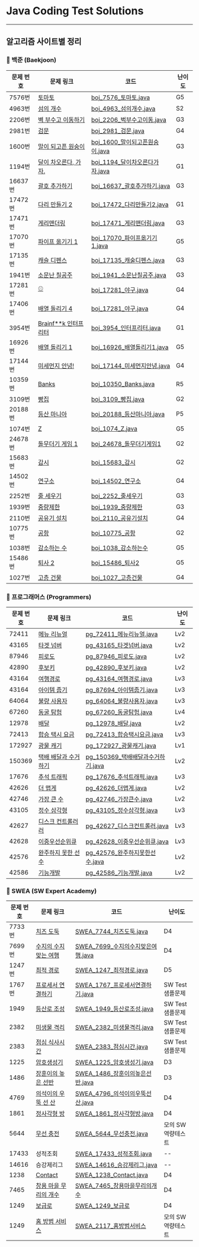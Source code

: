 # Java Coding Test Solutions 
---
## 알고리즘 사이트별 정리
### 📌 백준 (Baekjoon)
| 문제 번호 | 문제 링크 | 코드 | 난이도 |
|----------|----------|------|------|
| 7576번 | [토마토](https://www.acmicpc.net/problem/7576) | [boj_7576_토마토.java](src/baekjoon/boj_7576_토마토.java) | G5 |
| 4963번 | [섬의 개수](https://www.acmicpc.net/problem/4963) | [boj_4963_섬의개수.java](src/baekjoon/boj_4963_섬의개수.java) | S2 |
| 2206번 | [벽 부수고 이동하기](https://www.acmicpc.net/problem/2206) | [boj_2206_벅부수고이동.java](src/baekjoon/boj_2206_벅부수고이동.java) | G3 |
| 2981번 | [검문](https://www.acmicpc.net/problem/2981) | [boj_2981_검문.java](src/baekjoon/boj_2981_검문.java) | G4 |
| 1600번 | [말이 되고픈 원숭이](https://www.acmicpc.net/problem/1600) | [boj_1600_말이되고픈원숭이.java](src/baekjoon/boj_1600_말이되고픈원숭이.java) | G3 |
| 1194번 | [달이 차오른다, 가자.](https://www.acmicpc.net/problem/1194) | [boj_1194_달이차오른다가자.java](src/baekjoon/boj_1194_달이차오른다가자.java) | G1 |
| 16637번 | [괄호 추가하기](https://www.acmicpc.net/problem/16637) | [boj_16637_괄호추가하기.java](src/baekjoon/boj_16637_괄호추가하기.java) | G3 |
| 17472번 | [다리 만들기 2](https://www.acmicpc.net/problem/17472) | [boj_17472_다리만들기2.java](src/baekjoon/boj_17472_다리만들기2.java) | G1 |
| 17471번 | [게리맨더링](https://www.acmicpc.net/problem/17471) | [boj_17471_게리맨더링.java](src/baekjoon/boj_17471_게리맨더링.java) | G3 |
| 17070번 | [파이프 옮기기 1](https://www.acmicpc.net/problem/17070) | [boj_17070_파이프옮기기1.java](src/baekjoon/boj_17070_파이프옮기기1.java) | G5 |
| 17135번 | [캐슬 디펜스](https://www.acmicpc.net/problem/17135) | [boj_17135_캐술디펜스.java](src/baekjoon/boj_17135_캐술디펜스.java) | G3 |
| 1941번 | [소문난 칠공주](https://www.acmicpc.net/problem/1941) | [boj_1941_소문난칠공주.java](src/baekjoon/boj_1941_소문난칠공주.java) | G3 |
| 17281번 | [⚾](https://www.acmicpc.net/problem/17281) | [boj_17281_야구.java](src/baekjoon/boj_17281_야구.java) | G4 |
| 17406번 | [배열 돌리기 4](https://www.acmicpc.net/problem/17406) | [boj_17281_야구.java](src/baekjoon/boj_17406_배열돌리기4.java) | G4 |
| 3954번 | [Brainf**k 인터프리터](https://www.acmicpc.net/problem/39546) | [boj_3954_인터프리터.java](src/baekjoon/boj_3954_인터프리터.java) | G1 |
| 16926번 | [배열 돌리기 1](https://www.acmicpc.net/problem/16926) | [boj_16926_배열돌리기1.java](src/baekjoon/boj_16926_배열돌리기1.java) | G5 |
| 17144번 | [미세먼지 안녕!](https://www.acmicpc.net/problem/17144) | [boj_17144_미세먼지안녕.java](src/baekjoon/boj_17144_미세먼지안녕.java) | G4 |
| 10359번 | [Banks](https://www.acmicpc.net/problem/10350) | [boj_10350_Banks.java](src/baekjoon/boj_10350_Banks.java) | R5 |
| 3109번 | [빵집](https://www.acmicpc.net/problem/3109) | [boj_3109_빵집.java](src/baekjoon/boj_3109_빵집.java) | G2 |
| 20188번 | [등산 마니아](https://www.acmicpc.net/problem/20188) | [boj_20188_등산마니아.java](src/baekjoon/boj_20188_등산마니아.java) | P5 |
| 1074번 | [Z](https://www.acmicpc.net/problem/1074) | [boj_1074_Z.java](src/baekjoon/boj_1074_Z.java) | G5 |
| 24678번 | [돌무더기 게임 1](https://www.acmicpc.net/problem/24678) | [boj_24678_돌무더기게임1](src/baekjoon/boj_24678_돌무더기게임1) | G2 |
| 15683번 | [감시](https://www.acmicpc.net/problem/15683) | [boj_15683_감시](src/baekjoon/boj_15683_감시.java) | G2 |
| 14502번 | [연구소](https://www.acmicpc.net/problem/14502) | [boj_14502_연구소](src/baekjoon/boj_14502_연구소.java) | G4 |
| 2252번 | [줄 세우기](https://www.acmicpc.net/problem/2252) | [boj_2252_줄세우기](src/baekjoon/boj_2252_줄세우기.java) | G3 |
| 1939번 | [중량제한](https://www.acmicpc.net/problem/1939) | [boj_1939_중량제한](src/baekjoon/boj_1939_중량제한.java) | G3 |
| 2110번 | [공유기 설치](https://www.acmicpc.net/problem/2110) | [boj_2110_공유기설치](src/baekjoon/boj_2110_공유기설치.java) | G4 |
| 10775번 | [공항](https://www.acmicpc.net/problem/10775) | [boj_10775_공항](src/baekjoon/boj_10775_공항.java) | G2 |
| 1038번 | [감소하는 수](https://www.acmicpc.net/problem/1038) | [boj_1038_감소하는수](src/baekjoon/boj_1038_감소하는수.java) | G5 |
| 15486번 | [퇴사 2](https://www.acmicpc.net/problem/15486) | [boj_15486_퇴사2](src/baekjoon/boj_15486_퇴사2.java) | G5 |
| 1027번 | [고층 건물](https://www.acmicpc.net/problem/1027) | [boj_1027_고층건물](src/baekjoon/boj_1027_고층건물.java) | G4 |
### 📌 프로그래머스 (Programmers)
| 문제 번호 | 문제 링크 | 코드 | 난이도 |
|----------|----------|------|------|
| 72411 | [메뉴 리뉴얼](https://school.programmers.co.kr/learn/courses/30/lessons/72411) | [pg_72411_메뉴리뉴얼.java](src/Programmers/pg_72411_메뉴리뉴얼.java) | Lv2 |
| 43165 | [타겟 넘버](https://school.programmers.co.kr/learn/courses/30/lessons/43165) | [pg_43165_타겟넘버.java](src/Programmers/pg_43165_타겟넘버.java) | Lv2 |
| 87946 | [피로도](https://school.programmers.co.kr/learn/courses/30/lessons/87946) | [pg_87946_피로도.java](src/Programmers/pg_87946_피로도.java) | Lv2 |
| 42890 | [후보키](https://school.programmers.co.kr/learn/courses/30/lessons/42890) | [pg_42890_후보키.java](src/Programmers/pg_42890_후보키.java) | Lv2 |
| 43164 | [여행경로](https://school.programmers.co.kr/learn/courses/30/lessons/43164) | [pg_43164_여행경로.java](src/Programmers/pg_43164_여행경로.java) | Lv3 |
| 43164 | [아이템 줍기](https://school.programmers.co.kr/learn/courses/30/lessons/87694) | [pg_87694_아이템줍기.java](src/Programmers/pg_87694_아이템줍기.java) | Lv3 |
| 64064 | [불량 사용자](https://school.programmers.co.kr/learn/courses/30/lessons/64064) | [pg_64064_불량사용자.java](src/Programmers/pg_64064_불량사용자.java) | Lv3 |
| 67260 | [동굴 탐험](https://school.programmers.co.kr/learn/courses/30/lessons/67260) | [pg_67260_동굴탐험.java](src/Programmers/pg_67260_동굴탐험.java) | Lv4 |
| 12978 | [배달](https://school.programmers.co.kr/learn/courses/30/lessons/12978) | [pg_12978_배달.java](src/Programmers/pg_12978_배달.java) | Lv2 |
| 72413 | [합승 택시 요금](https://school.programmers.co.kr/learn/courses/30/lessons/72413) | [pg_72413_합승택시요금.java](src/Programmers/pg_72413_합승택시요금.java) | Lv3 |
| 172927 | [광물 캐기](https://school.programmers.co.kr/learn/courses/30/lessons/172927) | [pg_172927_광물캐기.java](src/Programmers/pg_172927_광물캐기.java) | Lv1 |
| 150369 | [택배 배달과 수거하기](https://school.programmers.co.kr/learn/courses/30/lessons/150369) | [pg_150369_택배배달과수거하기.java](src/Programmers/pg_150369_택배배달과수거하기.java) | Lv2 |
| 17676 | [추석 트래픽](https://school.programmers.co.kr/learn/courses/30/lessons/17676) | [pg_17676_추석트래픽.java](src/Programmers/pg_17676_추석트래픽.java) | Lv3 |
| 42626 | [더 맵게](https://school.programmers.co.kr/learn/courses/30/lessons/42626) | [pg_42626_더맵게.java](src/Programmers/pg_42626_더맵게.java) | Lv2 |
| 42746 | [가장 큰 수](https://school.programmers.co.kr/learn/courses/30/lessons/42746) | [pg_42746_가장큰수.java](src/Programmers/pg_42746_가장큰수.java) | Lv2 |
| 43105 | [정수 삼각형](https://school.programmers.co.kr/learn/courses/30/lessons/43105) | [pg_43105_정수삼각형.java](src/Programmers/pg_43105_정수삼각형.java) | Lv3 |
| 42627 | [디스크 컨트롤러러](https://school.programmers.co.kr/learn/courses/30/lessons/42627) | [pg_42627_디스크컨트롤러.java](src/Programmers/pg_42627_디스크컨트롤러.java) | Lv3 |
| 42628 | [이중우선순위큐](https://school.programmers.co.kr/learn/courses/30/lessons/42628) | [pg_42628_이중우선순위큐.java](src/Programmers/pg_42628_이중우선순위큐.java) | Lv3 |
| 42576 | [완주하지 못한 선수](https://school.programmers.co.kr/learn/courses/30/lessons/42576) | [pg_42576_완주하지못한선수.java](src/Programmers/pg_42576_완주하지못한선수.java) | Lv2 |
| 42586 | [기능개발](https://school.programmers.co.kr/learn/courses/30/lessons/42586) | [pg_42586_기능개발.java](src/Programmers/pg_42586_기능개발.java) | Lv2 |





### 📌 SWEA (SW Expert Academy)
| 문제 번호 | 문제 링크 | 코드 | 난이도 |
|----------|----------|------|------|
| 7733번 | [치즈 도둑](https://swexpertacademy.com/main/code/problem/problemDetail.do?contestProbId=AWrDOdQqRCUDFARG) | [SWEA_7744_치즈도둑.java](src/SWEA/SWEA_7744_치즈도둑.java) | D4 |
| 7699번 | [수지의 수지 맞는 여행](https://swexpertacademy.com/main/code/problem/problemDetail.do?contestProbId=AWqUzj0arpkDFARG) | [SWEA_7699_수지의수지맞은여행.java](src/SWEA/SWEA_7699_수지의수지맞은여행.java) | D4 |
| 1247번 | [최적 경로](https://swexpertacademy.com/main/code/problem/problemSolver.do?contestProbId=AV15OZ4qAPICFAYD) | [SWEA_1247_최적경로.java](src/SWEA/SWEA_1247_최적경로.java) | D5 |
| 1767번 | [프로세서 연결하기](https://swexpertacademy.com/main/code/problem/problemDetail.do?contestProbId=AV4suNtaXFEDFAUf#none) | [SWEA_1767_프로세서연결하기.java](src/SWEA/SWEA_1767_프로세서연결하기.java) | SW Test 샘플문제 |
| 1949 | [등산로 조성](https://swexpertacademy.com/main/code/problem/problemDetail.do?contestProbId=AV5PoOKKAPIDFAUq) | [SWEA_1949_등산로조성.java](src/SWEA/SWEA_1949_등산로조성.java) | SW Test 샘플문제 |
| 2382 | [미생물 격리](https://swexpertacademy.com/main/code/problem/problemDetail.do?contestProbId=AV597vbqAH0DFAVl&) | [SWEA_2382_미생물격리.java](src/SWEA/SWEA_2382_미생물격리.java) | SW Test 샘플문제 |
| 2383 | [점심 식사시간](https://swexpertacademy.com/main/code/problem/problemDetail.do?contestProbId=AV5-BEE6AK0DFAVl&) | [SWEA_2383_점심시간.java](src/SWEA/SWEA_2383_점심시간.java) | SW Test 샘플문제 |
| 1225 | [암호생성기](https://swexpertacademy.com/main/code/problem/problemDetail.do?contestProbId=AV14uWl6AF0CFAYD) | [SWEA_1225_암호생성기.java](src/SWEA/SWEA_1225_암호생성기.java) | D3 |
| 1486 | [장훈이의 높은 선반](https://swexpertacademy.com/main/code/problem/problemDetail.do?contestProbId=AV2b7Yf6ABcBBASw) | [SWEA_1486_장훈이의높은선반.java](src/SWEA/SWEA_1486_장훈이의높은선반.java) | D3 |
| 4769 | [의석이의 우뚝 선 산](https://swexpertacademy.com/main/code/problem/problemDetail.do?contestProbId=AWS2h6AKBCoDFAVT) | [SWEA_4796_의석이의우뚝선산.java](src/SWEA/SWEA_4796_의석이의우뚝선산.java) | D4 |
| 1861 | [정사각형 방](https://swexpertacademy.com/main/code/problem/problemDetail.do?contestProbId=AV5LtJYKDzsDFAXc) | [SWEA_1861_정사각형방.java](src/Programmers/SWEA_1861_정사각형방.java) | D4 |
| 5644 | [무선 충전](https://swexpertacademy.com/main/code/problem/problemDetail.do?contestProbId=AWXRDL1aeugDFAUo) | [SWEA_5644_무선충전.java](src/Programmers/SWEA_1861_정사각형방.java) | 모의 SW 역량테스트 |
| 17433 | 성적조회 | [SWEA_17433_성적조회.java](src/Programmers/SWEA_17433_성적조회.java) | -- |
| 14616 | 승강제리그 | [SWEA_14616_승강제리그.java](src/Programmers/SWEA_14616_승강제리그.java) | -- |
| 1238 | [Contact](https://swexpertacademy.com/main/code/problem/problemDetail.do?contestProbId=AV15B1cKAKwCFAYD) | [SWEA_1238_Contact.java](src/Programmers/SWEA_1238_Contact.java) | D4 |
| 7465 | [창용 마을 무리의 개수](https://swexpertacademy.com/main/code/problem/problemDetail.do?contestProbId=AWngfZVa9XwDFAQU) | [SWEA_7465_창용마을무리의개수](src/Programmers/SWEA_7465_창용마을무리의개수.java) | D4 |
| 1249 | [보급로](https://swexpertacademy.com/main/code/problem/problemDetail.do?contestProbId=AV15QRX6APsCFAYD) | [SWEA_1249_보급로](src/Programmers/SWEA_1249_보급로.java) | D4 |
| 1249 | [홈 방범 서비스](https://swexpertacademy.com/main/code/problem/problemDetail.do?contestProbId=AV5V61LqAf8DFAWu) | [SWEA_2117_홈방범서비스](src/Programmers/SWEA_2117_홈방범서비스.java) | 모의 SW 역량테스트 |